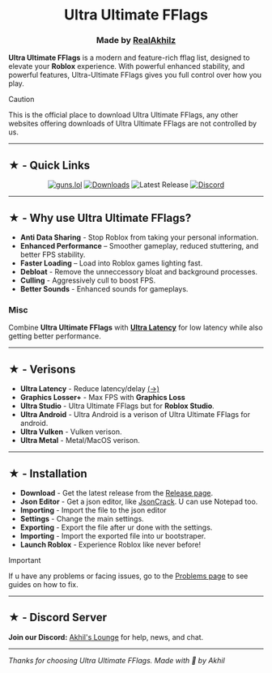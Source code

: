 <h1 align="center">Ultra Ultimate FFlags</h1>

<h3 align="center"> Made by <a href="https://guns.lol/realakhil">RealAkhilz</a> </h3>

**Ultra Ultimate FFlags** is a modern and feature-rich fflag list, designed to elevate your **Roblox** experience. With powerful enhanced stability, and powerful features, Ultra-Ultimate FFlags gives you full control over how you play.

> [!Caution]
> This is the official place to download Ultra Ultimate FFlags, any other websites offering downloads of Ultra Ultimate FFlags are not controlled by us.

---

<h2>★ - Quick Links</h2>

<div align="center">

[![guns.lol](https://img.shields.io/badge/guns.lol-RealAkhilz-darkblue?style=flat&logo=link&logoColor=white)](https://guns.lol/realakhil)
[![Downloads](https://img.shields.io/github/downloads/RealAkhilz/Ultra-Ultimate-FFlags/total?color=2c2f7c&label=Downloads&logo=cloudsmith&logoColor=white)](https://github.com/RealAkhilz/Ultra-Ultimate-FFlags/releases)
![Latest Release](https://img.shields.io/github/v/release/RealAkhilz/Ultra-Ultimate-FFlags)
[![Discord](https://img.shields.io/discord/1380077621974667264?label=Discord&color=5865F2&logo=discord&logoColor=white)](https://discord.gg/848BdgmvD9)

</div>

---

<h2>★ - Why use Ultra Ultimate FFlags?</h2>

- **Anti Data Sharing** - Stop Roblox from taking your personal information.
- **Enhanced Performance** – Smoother gameplay, reduced stuttering, and better FPS stability.
- **Faster Loading** – Load into Roblox games lighting fast.
- **Debloat** - Remove the unneccessory bloat and background processes.
- **Culling** - Aggressively cull to boost FPS.
- **Better Sounds** - Enhanced sounds for gameplays.

<h3>Misc</h3>

Combine **Ultra Ultimate FFlags** with **[Ultra Latency](https://github.com/RealAkhilz/Ultra-Latency)** for low latency while also getting better performance.

---

<h2>★ - Verisons</h2>

- **Ultra Latency** - Reduce latency/delay [(→)](https://github.com/RealAkhilz/Ultra-Latency)
- **Graphics Losser+** - Max FPS with __Graphics Loss__
- **Ultra Studio** - Ultra Ultimate FFlags but for **Roblox Studio**.
- **Ultra Android** - Ultra Android is a verison of Ultra Ultimate FFlags for android.
- **Ultra Vulken** - Vulken verison.
- **Ultra Metal** - Metal/MacOS verison.

---

<h2>★ - Installation</h2>

- **Download** - Get the latest release from the [Release page](https://github.com/RealAkhilz/Ultra-Ultimate-FFlags/releases).
- **Json Editor** - Get a json editor, like [JsonCrack](https://jsoncrack.com). U can use Notepad too.
- **Importing** - Import the file to the json editor
- **Settings** - Change the main settings.
- **Exporting** - Export the file after ur done with the settings.
- **Importing** - Import the exported file into ur bootstraper.
- **Launch Roblox** - Experience Roblox like never before!

> [!important]
> If u have any problems or facing issues, go to the [Problems page](https://github.com/RealAkhilz/Ultra-Ultimate-FFlags/tree/problems) to see guides on how to fix.

---

<h2>★ - Discord Server</h2>

**Join our Discord:** [Akhil's Lounge](https://discord.gg/848BdgmvD9) for help, news, and chat.

---

*Thanks for choosing Ultra Ultimate FFlags. Made with 💖 by Akhil*

